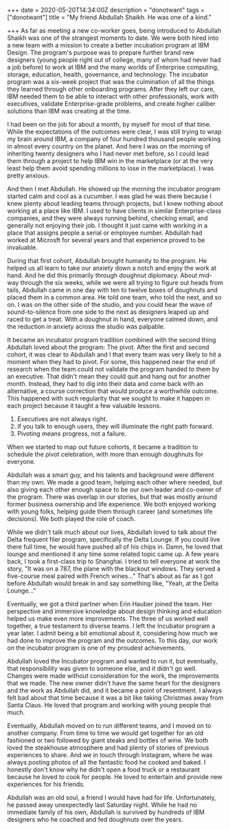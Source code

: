+++
date = 2020-05-20T14:34:00Z
description = "donotwant"
tags = ["donotwant"]
title = "My friend Abdullah Shaikh. He was one of a kind."

+++
As far as meeting a new co-worker goes, being introduced to Abdullah Shaikh was one of the strangest moments to date. We were both hired into a new team with a mission to create a better incubation program at IBM Design. The program's purpose was to prepare further brand new designers (young people right out of college, many of whom had never had a job before) to work at IBM and the many worlds of Enterprise computing, storage, education, health, governance, and technology. The incubator program was a six-week project that was the culmination of all the things they learned through other onboarding programs. After they left our care, IBM needed them to be able to interact with other professionals, work with executives, validate Enterprise-grade problems, and create higher caliber solutions than IBM was creating at the time.

I had been on the job for about a month, by myself for most of that time. While the expectations of the outcomes were clear, I was still trying to wrap my brain around IBM, a company of four hundred thousand people working in almost every country on the planet. And here I was on the morning of inheriting twenty designers who I had never met before, so I could lead them through a project to help IBM win in the marketplace (or at the very least help them avoid spending millions to lose in the marketplace). I was pretty anxious.

And then I met Abdullah. He showed up the morning the incubator program started calm and cool as a cucumber. I was glad he was there because I knew plenty about leading teams through projects, but I knew nothing about working at a place like IBM. I used to have clients in similar Enterprise-class companies, and they were always running behind, checking email, and generally not enjoying their job. I thought it just came with working in a place that assigns people a serial or employee number. Abdullah had worked at Microsft for several years and that experience proved to be invaluable.

During that first cohort, Abdullah brought humanity to the program. He helped us all learn to take our anxiety down a notch and enjoy the work at hand. And he did this primarily through doughnut diplomacy. About mid-way through the six weeks, while we were all trying to figure out heads from tails, Abdullah came in one day with ten to twelve boxes of doughnuts and placed them in a common area. He told one team, who told the next, and so on. I was on the other side of the studio, and you could hear the wave of sound-to-silence from one side to the next as designers leaped up and raced to get a treat. With a doughnut in hand, everyone calmed down, and the reduction in anxiety across the studio was palpable.

It became an incubator program tradition combined with the second thing Abdullah loved about the program: The pivot. After the first and second cohort, it was clear to Abdullah and I that every team was very likely to hit a moment when they had to pivot. For some, this happened near the end of research when the team could not validate the program handed to them by an executive. That didn't mean they could quit and hang out for another month. Instead, they had to dig into their data and come back with an alternative, a course correction that would produce a worthwhile outcome. This happened with such regularity that we sought to make it happen in each project because it taught a few valuable lessons.

1. Executives are not always right.
2. If you talk to enough users, they will illuminate the right path forward.
3. Pivoting means progress, not a failure.

When we started to map out future cohorts, it became a tradition to schedule the pivot celebration, with more than enough doughnuts for everyone.

Abdullah was a smart guy, and his talents and background were different than my own. We made a good team, helping each other where needed, but also giving each other enough space to be our own leader and co-owner of the program. There was overlap in our stories, but that was mostly around former business ownership and life experience. We both enjoyed working with young folks, helping guide them through career (and sometimes life decisions). We both played the role of coach.

While we didn't talk much about our lives, Abdullah loved to talk about the Delta frequent filer program, specifically the Delta Lounge. If you could live there full time, he would have pushed all of his chips in. Damn, he loved that lounge and mentioned it any time some related topic came up. A few years back, I took a first-class trip to Shanghai. I tried to tell everyone at work the story, "It was on a 787, the plane with the blackout windows. They served a five-course meal paired with French wines..." That's about as far as I got before Abdullah would break in and say something like, "Yeah, at the Delta Lounge…"

Eventually, we got a third partner when Erin Hauber joined the team. Her perspective and immersive knowledge about design thinking and education helped us make even more improvements. The three of us worked well together, a true testament to diverse teams. I left the Incubator program a year later. I admit being a bit emotional about it, considering how much we had done to improve the program and the outcomes. To this day, our work on the incubator program is one of my proudest achievements.

Abdullah loved the Incubator program and wanted to run it, but eventually, that responsibility was given to someone else, and it didn't go well. Changes were made without consideration for the work, the improvements that we made. The new owner didn't have the same heart for the designers and the work as Abdullah did, and it became a point of resentment. I always felt bad about that time because it was a bit like taking Christmas away from Santa Claus. He loved that program and working with young people that much.

Eventually, Abdullah moved on to run different teams, and I moved on to another company. From time to time we would get together for an old fashioned or two followed by giant steaks and bottles of wine. We both loved the steakhouse atmosphere and had plenty of stories of previous experiences to share. And we in touch through Instagram, where he was always posting photos of all the fantastic food he cooked and baked. I honestly don't know why he didn't open a food truck or a restaurant because he loved to cook for people. He loved to entertain and provide new experiences for his friends.

Abdullah was an old soul, a friend I would have had for life. Unfortunately, he passed away unexpectedly last Saturday night. While he had no immediate family of his own, Abdullah is survived by hundreds of IBM designers who he coached and fed doughnuts over the years.